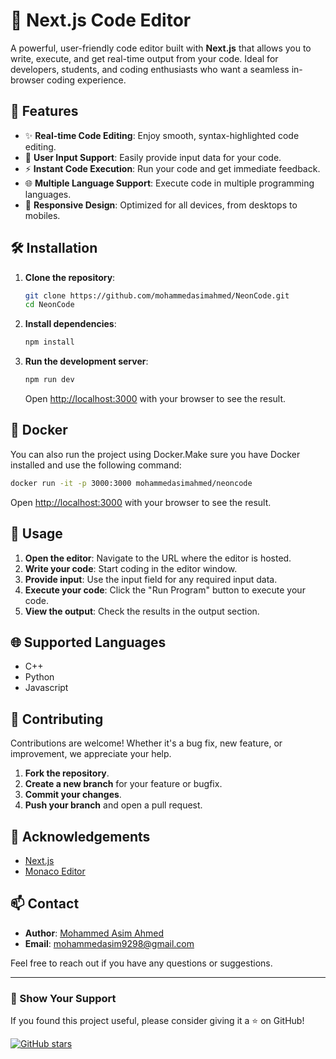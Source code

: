 
# 🚀 Next.js Code Editor

A powerful, user-friendly code editor built with **Next.js** that allows you to write, execute, and get real-time output from your code. Ideal for developers, students, and coding enthusiasts who want a seamless in-browser coding experience.

## 🌟 Features

- ✨ **Real-time Code Editing**: Enjoy smooth, syntax-highlighted code editing.
- 💬 **User Input Support**: Easily provide input data for your code.
- ⚡ **Instant Code Execution**: Run your code and get immediate feedback.
- 🌐 **Multiple Language Support**: Execute code in multiple programming languages.
- 📱 **Responsive Design**: Optimized for all devices, from desktops to mobiles.

## 🛠️ Installation

1. **Clone the repository**:
   ```bash
   git clone https://github.com/mohammedasimahmed/NeonCode.git
   cd NeonCode
   ```

2. **Install dependencies**:
   ```bash
   npm install
   ```

3. **Run the development server**:
   ```bash
   npm run dev
   ```
   Open [http://localhost:3000](http://localhost:3000) with your browser to see the result.

## 🐳 Docker

You can also run the project using Docker.Make sure you have Docker installed and use the following command:
```bash
docker run -it -p 3000:3000 mohammedasimahmed/neoncode
```
Open [http://localhost:3000](http://localhost:3000) with your browser to see the result.

## 📖 Usage

1. **Open the editor**: Navigate to the URL where the editor is hosted.
2. **Write your code**: Start coding in the editor window.
3. **Provide input**: Use the input field for any required input data.
4. **Execute your code**: Click the "Run Program" button to execute your code.
5. **View the output**: Check the results in the output section.

## 🌐 Supported Languages

- C++
- Python
- Javascript

## 🤝 Contributing

Contributions are welcome! Whether it's a bug fix, new feature, or improvement, we appreciate your help. 

1. **Fork the repository**.
2. **Create a new branch** for your feature or bugfix.
3. **Commit your changes**.
4. **Push your branch** and open a pull request.

## 🙌 Acknowledgements

- [Next.js](https://nextjs.org/)
- [Monaco Editor](https://microsoft.github.io/monaco-editor/)

## 📫 Contact

- **Author**: [Mohammed Asim Ahmed](https://github.com/mohammedasimahmed)
- **Email**: mohammedasim9298@gmail.com

Feel free to reach out if you have any questions or suggestions.

---

### 🌟 Show Your Support

If you found this project useful, please consider giving it a ⭐ on GitHub!

[![GitHub stars](https://img.shields.io/github/stars/mohammedasimahmed/NeonCode?style=social)](https://github.com/mohammedasimahmed/NeonCode)
